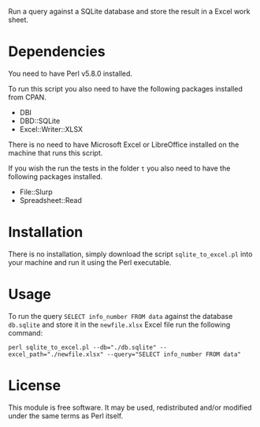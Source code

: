 Run a query against a SQLite database and store the result in a Excel
work sheet.

# Dependencies #

You need to have Perl v5.8.0 installed.

To run this script you also need to have the following packages
installed from CPAN.

* DBI
* DBD::SQLite
* Excel::Writer::XLSX

There is no need to have Microsoft Excel or LibreOffice installed on
the machine that runs this script.

If you wish the run the tests in the folder `t` you also need to have
the following packages installed.

* File::Slurp
* Spreadsheet::Read

# Installation #

There is no installation, simply download the script
`sqlite_to_excel.pl` into your machine and run it using the Perl
executable.

# Usage #

To run the query `SELECT info_number FROM data` against the database
`db.sqlite` and store it in the `newfile.xlsx` Excel file run the
following command:
    
    perl sqlite_to_excel.pl --db="./db.sqlite" --excel_path="./newfile.xlsx" --query="SELECT info_number FROM data"

# License #

This module is free software. It may be used, redistributed and/or modified under the same terms as Perl itself.
